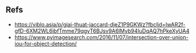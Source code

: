 ## Refs
* https://viblo.asia/p/giai-thuat-jaccard-djeZ1P9GKWz?fbclid=IwAR2f-gfD-6XM2WL6ibfTmme79qgyT6BJsv9A6lMyb94IuDqAQ7hPkeXyUA4
* https://www.pyimagesearch.com/2016/11/07/intersection-over-union-iou-for-object-detection/